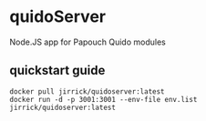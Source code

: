 # quidoServer
Node.JS app for Papouch Quido modules

## quickstart guide
```
docker pull jirrick/quidoserver:latest
docker run -d -p 3001:3001 --env-file env.list jirrick/quidoserver:latest
```